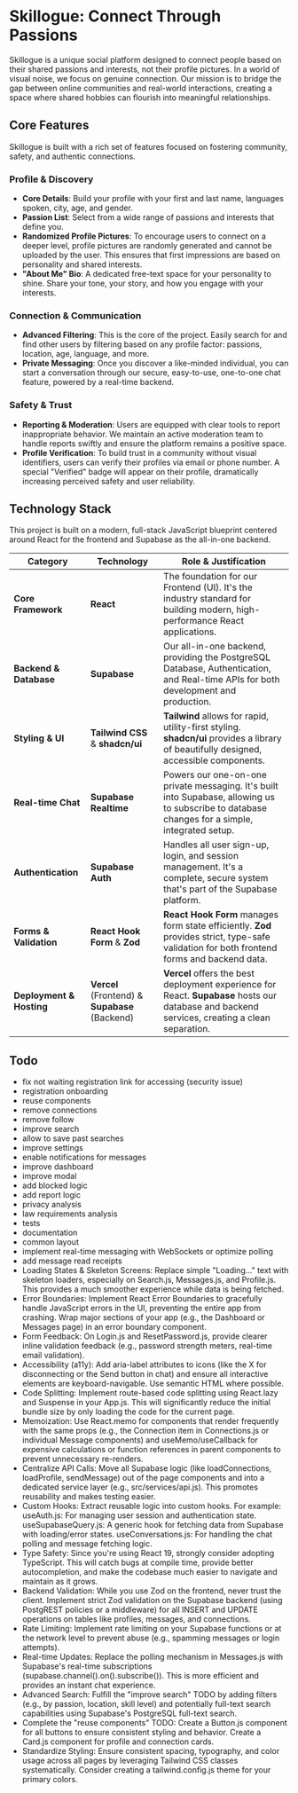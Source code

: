 # Skillogue: Connect Through Passions

Skillogue is a unique social platform designed to connect people based on their shared passions and interests, not their
profile pictures. In a world of visual noise, we focus on genuine connection. Our mission is to bridge the gap between
online communities and real-world interactions, creating a space where shared hobbies can flourish into meaningful
relationships.

## Core Features

Skillogue is built with a rich set of features focused on fostering community, safety, and authentic connections.

### Profile & Discovery

* **Core Details**: Build your profile with your first and last name, languages spoken, city, age, and gender.
* **Passion List**: Select from a wide range of passions and interests that define you.
* **Randomized Profile Pictures**: To encourage users to connect on a deeper level, profile pictures are randomly
  generated and cannot be uploaded by the user. This ensures that first impressions are based on personality and shared
  interests.
* **"About Me" Bio**: A dedicated free-text space for your personality to shine. Share your tone, your story, and how
  you engage with your interests.

### Connection & Communication

* **Advanced Filtering**: This is the core of the project. Easily search for and find other users by filtering based on
  any profile factor: passions, location, age, language, and more.
* **Private Messaging**: Once you discover a like-minded individual, you can start a conversation through our secure,
  easy-to-use, one-to-one chat feature, powered by a real-time backend.

### Safety & Trust

* **Reporting & Moderation**: Users are equipped with clear tools to report inappropriate behavior. We maintain an
  active moderation team to handle reports swiftly and ensure the platform remains a positive space.
* **Profile Verification**: To build trust in a community without visual identifiers, users can verify their profiles
  via email or phone number. A special "Verified" badge will appear on their profile, dramatically increasing perceived
  safety and user reliability.

## Technology Stack

This project is built on a modern, full-stack JavaScript blueprint centered around React for the frontend and Supabase
as the all-in-one backend.

| Category                 | Technology                                     | Role & Justification                                                                                                                            |
|--------------------------|------------------------------------------------|-------------------------------------------------------------------------------------------------------------------------------------------------|
| **Core Framework**       | **React**                                      | The foundation for our Frontend (UI). It's the industry standard for building modern, high-performance React applications.                      |
| **Backend & Database**   | **Supabase**                                   | Our all-in-one backend, providing the PostgreSQL Database, Authentication, and Real-time APIs for both development and production.              |
| **Styling & UI**         | **Tailwind CSS** & **shadcn/ui**               | **Tailwind** allows for rapid, utility-first styling. **shadcn/ui** provides a library of beautifully designed, accessible components.          |
| **Real-time Chat**       | **Supabase Realtime**                          | Powers our one-on-one private messaging. It's built into Supabase, allowing us to subscribe to database changes for a simple, integrated setup. |
| **Authentication**       | **Supabase Auth**                              | Handles all user sign-up, login, and session management. It's a complete, secure system that's part of the Supabase platform.                   |
| **Forms & Validation**   | **React Hook Form** & **Zod**                  | **React Hook Form** manages form state efficiently. **Zod** provides strict, type-safe validation for both frontend forms and backend data.     |
| **Deployment & Hosting** | **Vercel** (Frontend) & **Supabase** (Backend) | **Vercel** offers the best deployment experience for React. **Supabase** hosts our database and backend services, creating a clean separation.  |

## Todo

* fix not waiting registration link for accessing (security issue)
* registration onboarding
* reuse components
* remove connections
* remove follow
* improve search
* allow to save past searches
* improve settings
* enable notifications for messages
* improve dashboard
* improve modal
* add blocked logic
* add report logic
* privacy analysis
* law requirements analysis
* tests
* documentation
* common layout
* implement real-time messaging with WebSockets or optimize polling
* add message read receipts
* Loading States & Skeleton Screens: Replace simple "Loading..." text with skeleton loaders, especially on Search.js,
  Messages.js, and Profile.js. This provides a much smoother experience while data is being fetched.
* Error Boundaries: Implement React Error Boundaries to gracefully handle JavaScript errors in the UI, preventing the
  entire app from crashing. Wrap major sections of your app (e.g., the Dashboard or Messages page) in an error boundary
  component.
* Form Feedback: On Login.js and ResetPassword.js, provide clearer inline validation feedback (e.g., password strength
  meters, real-time email validation).
* Accessibility (a11y): Add aria-label attributes to icons (like the X for disconnecting or the Send button in chat) and ensure all interactive elements are keyboard-navigable. Use semantic HTML where possible.
* Code Splitting: Implement route-based code splitting using React.lazy and Suspense in your App.js. This will significantly reduce the initial bundle size by only loading the code for the current page.
* Memoization: Use React.memo for components that render frequently with the same props (e.g., the Connection item in Connections.js or individual Message components) and useMemo/useCallback for expensive calculations or function references in parent components to prevent unnecessary re-renders.
* Centralize API Calls: Move all Supabase logic (like loadConnections, loadProfile, sendMessage) out of the page components and into a dedicated service layer (e.g., src/services/api.js). This promotes reusability and makes testing easier.
* Custom Hooks: Extract reusable logic into custom hooks. For example:
  useAuth.js: For managing user session and authentication state.
  useSupabaseQuery.js: A generic hook for fetching data from Supabase with loading/error states.
  useConversations.js: For handling the chat polling and message fetching logic.
* Type Safety: Since you're using React 19, strongly consider adopting TypeScript. This will catch bugs at compile time, provide better autocompletion, and make the codebase much easier to navigate and maintain as it grows.
* Backend Validation: While you use Zod on the frontend, never trust the client. Implement strict Zod validation on the Supabase backend (using PostgREST policies or a middleware) for all INSERT and UPDATE operations on tables like profiles, messages, and connections.
* Rate Limiting: Implement rate limiting on your Supabase functions or at the network level to prevent abuse (e.g., spamming messages or login attempts).
* Real-time Updates: Replace the polling mechanism in Messages.js with Supabase's real-time subscriptions (supabase.channel().on().subscribe()). This is more efficient and provides an instant chat experience.
* Advanced Search: Fulfill the "improve search" TODO by adding filters (e.g., by passion, location, skill level) and potentially full-text search capabilities using Supabase's PostgreSQL full-text search.
* Complete the "reuse components" TODO: Create a Button.js component for all buttons to ensure consistent styling and behavior. Create a Card.js component for profile and connection cards.
* Standardize Styling: Ensure consistent spacing, typography, and color usage across all pages by leveraging Tailwind CSS classes systematically. Consider creating a tailwind.config.js theme for your primary colors.










